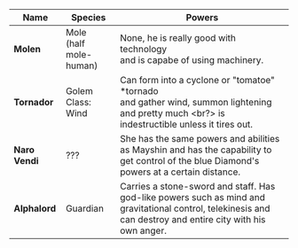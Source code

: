 |Name|Species|Powers|
|---|---|---|
|**Molen**| Mole <br/> (half mole-human) | None, he is really good with technology <br/> and is capabe of using machinery. |
|**Tornador**| Golem Class: Wind | Can form into a cyclone or "tomatoe" *tornado <br/> and gather wind, summon lightening and pretty much <br?> is indestructible unless it tires out.
|**Naro Vendi**| ??? | She has the same powers and abilities as Mayshin and has the capability to get control of the blue Diamond's powers at a certain distance. |
|**Alphalord**| Guardian <br/> | Carries a stone-sword and staff. Has god-like powers such as mind and gravitational control, telekinesis and can destroy and entire city with his own anger. | 

